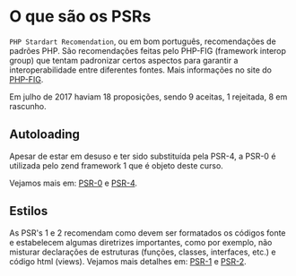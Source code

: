 # O que são os PSRs

`PHP Stardart Recomendation`, ou em bom português, recomendações de padrões PHP. São recomendações feitas pelo PHP-FIG (framework interop group) que tentam padronizar certos aspectos para garantir a interoperabilidade entre diferentes fontes. Mais informações no site do [PHP-FIG](http://www.php-fig.org).

Em julho de 2017 haviam 18 proposições, sendo 9 aceitas, 1 rejeitada, 8 em rascunho.

## Autoloading

Apesar de estar em desuso e ter sido substituída pela PSR-4, a PSR-0 é utilizada pelo zend framework 1 que é objeto deste curso.

Vejamos mais em: [PSR-0](http://www.php-fig.org/psr/psr-0/) e [PSR-4](http://www.php-fig.org/psr/psr-4/). 

## Estilos

As PSR's 1 e 2 recomendam como devem ser formatados os códigos fonte e estabelecem algumas diretrizes importantes, como por exemplo, não misturar declarações de estruturas (funções, classes, interfaces, etc.) e código html (views). Vejamos mais detalhes em: [PSR-1](http://www.php-fig.org/psr/psr-1/) e [PSR-2](http://www.php-fig.org/psr/psr-2/). 
